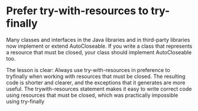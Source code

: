 # Prefer try-with-resources to try-finally

Many classes and interfaces in the Java
libraries and in third-party libraries now implement or extend AutoCloseable. If
you write a class that represents a resource that must be closed, your class should
implement AutoCloseable too.

The lesson is clear: Always use try-with-resources in preference to tryfinally when working with resources that must be closed. The resulting code is
shorter and clearer, and the exceptions that it generates are more useful. The trywith-resources statement makes it easy to write correct code using resources that
must be closed, which was practically impossible using try-finally
